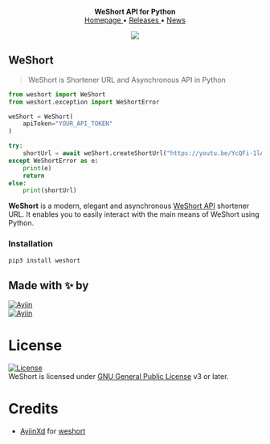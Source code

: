 <p align="center">
    <b>WeShort API for Python</b>
    <br>
    <a href="https://github.com/AyiinXd/pyweshort">
        Homepage
    </a>
    •
    <a href="https://github.com/AyiinXd/pyweshort/releases">
        Releases
    </a>
    •
    <a href="https://t.me/AyiinChats">
        News
    </a>
</p>

<p align="center">
  <img src="https://weshort.pro/images/branch.png">
</p>

## WeShort

> WeShort is Shortener URL and Asynchronous API in Python

``` python
from weshort import WeShort
from weshort.exception import WeShortError

weShort = WeShort(
    apiToken="YOUR_API_TOKEN"
)

try:
    shortUrl = await weShort.createShortUrl("https://youtu.be/YcQFi-1lAOo?si=pZO1WopFBjU2B6XJ", 1000)
except WeShortError as e:
    print(e)
    return
else:
    print(shortUrl)
```

**WeShort** is a modern, elegant and asynchronous [WeShort API](https://weshort.pro/)
shortener URL. It enables you to easily interact with the main means of WeShort using Python.


### Installation

``` bash
pip3 install weshort
```


## Made with ✨ by

[![Ayiin](https://img.shields.io/static/v1?label=Github&message=AyiinXd&color=critical)](https://github.com/AyiinXd)   
[![Ayiin](https://img.shields.io/static/v1?label=Telegram&message=AyiinXd&color=aqua)](https://t.me/AyiinXd)
#
# License
[![License](https://www.gnu.org/graphics/gplv3-with-text-136x68.png)](LICENSE)   
WeShort is licensed under [GNU General Public License](https://www.gnu.org/licenses/agpl-3.0.html) v3 or later.
#
# Credits
*  [AyiinXd](https://github.com/AyiinXd) for [weshort](https://github.com/AyiinXd/pyweshort)
#
